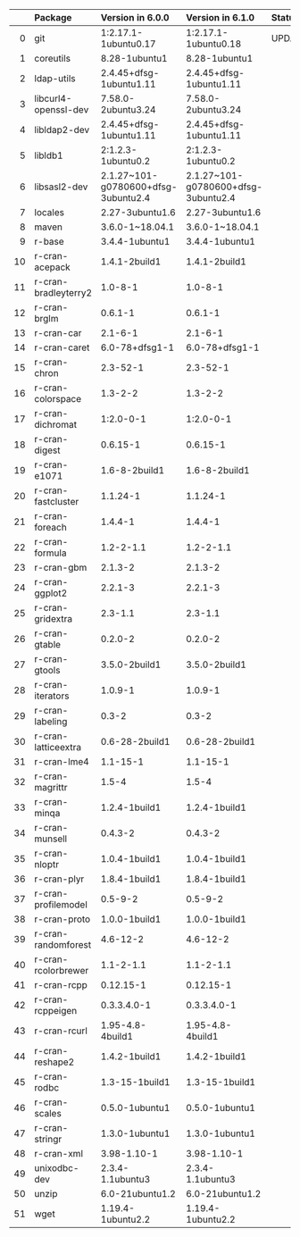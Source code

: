 <!-- markdown-link-check-disable -->

|    | Package              | Version in 6.0.0                    | Version in 6.1.0                    | Status   |
|---:|:---------------------|:------------------------------------|:------------------------------------|:---------|
|  0 | git                  | 1:2.17.1-1ubuntu0.17                | 1:2.17.1-1ubuntu0.18                | UPDATED  |
|  1 | coreutils            | 8.28-1ubuntu1                       | 8.28-1ubuntu1                       |          |
|  2 | ldap-utils           | 2.4.45+dfsg-1ubuntu1.11             | 2.4.45+dfsg-1ubuntu1.11             |          |
|  3 | libcurl4-openssl-dev | 7.58.0-2ubuntu3.24                  | 7.58.0-2ubuntu3.24                  |          |
|  4 | libldap2-dev         | 2.4.45+dfsg-1ubuntu1.11             | 2.4.45+dfsg-1ubuntu1.11             |          |
|  5 | libldb1              | 2:1.2.3-1ubuntu0.2                  | 2:1.2.3-1ubuntu0.2                  |          |
|  6 | libsasl2-dev         | 2.1.27~101-g0780600+dfsg-3ubuntu2.4 | 2.1.27~101-g0780600+dfsg-3ubuntu2.4 |          |
|  7 | locales              | 2.27-3ubuntu1.6                     | 2.27-3ubuntu1.6                     |          |
|  8 | maven                | 3.6.0-1~18.04.1                     | 3.6.0-1~18.04.1                     |          |
|  9 | r-base               | 3.4.4-1ubuntu1                      | 3.4.4-1ubuntu1                      |          |
| 10 | r-cran-acepack       | 1.4.1-2build1                       | 1.4.1-2build1                       |          |
| 11 | r-cran-bradleyterry2 | 1.0-8-1                             | 1.0-8-1                             |          |
| 12 | r-cran-brglm         | 0.6.1-1                             | 0.6.1-1                             |          |
| 13 | r-cran-car           | 2.1-6-1                             | 2.1-6-1                             |          |
| 14 | r-cran-caret         | 6.0-78+dfsg1-1                      | 6.0-78+dfsg1-1                      |          |
| 15 | r-cran-chron         | 2.3-52-1                            | 2.3-52-1                            |          |
| 16 | r-cran-colorspace    | 1.3-2-2                             | 1.3-2-2                             |          |
| 17 | r-cran-dichromat     | 1:2.0-0-1                           | 1:2.0-0-1                           |          |
| 18 | r-cran-digest        | 0.6.15-1                            | 0.6.15-1                            |          |
| 19 | r-cran-e1071         | 1.6-8-2build1                       | 1.6-8-2build1                       |          |
| 20 | r-cran-fastcluster   | 1.1.24-1                            | 1.1.24-1                            |          |
| 21 | r-cran-foreach       | 1.4.4-1                             | 1.4.4-1                             |          |
| 22 | r-cran-formula       | 1.2-2-1.1                           | 1.2-2-1.1                           |          |
| 23 | r-cran-gbm           | 2.1.3-2                             | 2.1.3-2                             |          |
| 24 | r-cran-ggplot2       | 2.2.1-3                             | 2.2.1-3                             |          |
| 25 | r-cran-gridextra     | 2.3-1.1                             | 2.3-1.1                             |          |
| 26 | r-cran-gtable        | 0.2.0-2                             | 0.2.0-2                             |          |
| 27 | r-cran-gtools        | 3.5.0-2build1                       | 3.5.0-2build1                       |          |
| 28 | r-cran-iterators     | 1.0.9-1                             | 1.0.9-1                             |          |
| 29 | r-cran-labeling      | 0.3-2                               | 0.3-2                               |          |
| 30 | r-cran-latticeextra  | 0.6-28-2build1                      | 0.6-28-2build1                      |          |
| 31 | r-cran-lme4          | 1.1-15-1                            | 1.1-15-1                            |          |
| 32 | r-cran-magrittr      | 1.5-4                               | 1.5-4                               |          |
| 33 | r-cran-minqa         | 1.2.4-1build1                       | 1.2.4-1build1                       |          |
| 34 | r-cran-munsell       | 0.4.3-2                             | 0.4.3-2                             |          |
| 35 | r-cran-nloptr        | 1.0.4-1build1                       | 1.0.4-1build1                       |          |
| 36 | r-cran-plyr          | 1.8.4-1build1                       | 1.8.4-1build1                       |          |
| 37 | r-cran-profilemodel  | 0.5-9-2                             | 0.5-9-2                             |          |
| 38 | r-cran-proto         | 1.0.0-1build1                       | 1.0.0-1build1                       |          |
| 39 | r-cran-randomforest  | 4.6-12-2                            | 4.6-12-2                            |          |
| 40 | r-cran-rcolorbrewer  | 1.1-2-1.1                           | 1.1-2-1.1                           |          |
| 41 | r-cran-rcpp          | 0.12.15-1                           | 0.12.15-1                           |          |
| 42 | r-cran-rcppeigen     | 0.3.3.4.0-1                         | 0.3.3.4.0-1                         |          |
| 43 | r-cran-rcurl         | 1.95-4.8-4build1                    | 1.95-4.8-4build1                    |          |
| 44 | r-cran-reshape2      | 1.4.2-1build1                       | 1.4.2-1build1                       |          |
| 45 | r-cran-rodbc         | 1.3-15-1build1                      | 1.3-15-1build1                      |          |
| 46 | r-cran-scales        | 0.5.0-1ubuntu1                      | 0.5.0-1ubuntu1                      |          |
| 47 | r-cran-stringr       | 1.3.0-1ubuntu1                      | 1.3.0-1ubuntu1                      |          |
| 48 | r-cran-xml           | 3.98-1.10-1                         | 3.98-1.10-1                         |          |
| 49 | unixodbc-dev         | 2.3.4-1.1ubuntu3                    | 2.3.4-1.1ubuntu3                    |          |
| 50 | unzip                | 6.0-21ubuntu1.2                     | 6.0-21ubuntu1.2                     |          |
| 51 | wget                 | 1.19.4-1ubuntu2.2                   | 1.19.4-1ubuntu2.2                   |          |